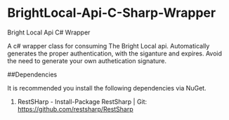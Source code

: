 # BrightLocal-Api-C-Sharp-Wrapper
Bright Local Api C# Wrapper

A c# wrapper class for consuming The Bright Local api. Automatically generates the proper authentication, with the siganture and expires. Avoid the need to generate your own authetication signature.

##Dependencies

It is recommended you install the following dependencies via NuGet.
1. RestSHarp -  Install-Package RestSharp | Git: https://github.com/restsharp/RestSharp

